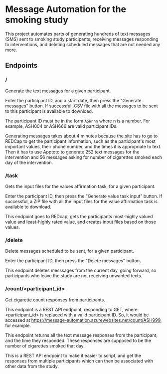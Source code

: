 # Message Automation for the smoking study
This project automates parts of generating hundreds of text messages (SMS) sent
to smoking study participants, receiving messages responding to interventions,
and deleting scheduled messages that are not needed any more.

## Endpoints
### /
Generate the text messages for a given participant.

Enter the participant ID, and a start date, then press the "Generate messages"
button. If successful, CSV file with all the messages to be sent to this
participant is available to download.

The participant ID must be in the form `ASHnnn` where n is a number.
For example, ASH004 or ASH666 are valid participant IDs. 

Generating messages takes about 4 minutes because the site has to go to REDCap
to get the participant information, such as the participant's most important
values, their phone number, and the times it is appropriate to text.
Then it has to use Apptoto to generate 252 text messages for the intervention
and 56 messages asking for number of cigarettes smoked each day of the
intervention.

### /task
Gets the input files for the values affirmation task, for a given participant.

Enter the participant ID, then press the "Generate value task input"
button. If successful, a ZIP file with all the input files for the value
affirmation task is available to download.

This endpoint goes to REDcap, gets the participants most-highly valued value
and least-highly rated value, and creates input files based on those values.

### /delete
Delete messages scheduled to be sent, for a given participant.

Enter the participant ID, then press the "Delete messages" button.

This endpoint deletes messsages from the current day, going forward, so
participants who leave the study are not receiving unwanted texts.

### /count/\<participant_id\>
Get cigarette count responses from participants.

This endpoint is a REST API endpoint, responding to GET, where <participant_id>
is replaced with a valid participant ID. So, it would be accessed at 
https://message-automation.azurewebsites.net/count/ASH999, for example.

This endpoint returns all the text message responses from the participant, and
the time they responded. These responses are supposed to be the number of
cigarettes smoked that day.

This is a REST API endpoint to make it easier to script, and get the responses from multiple participants which can then be associated with other data from the study.